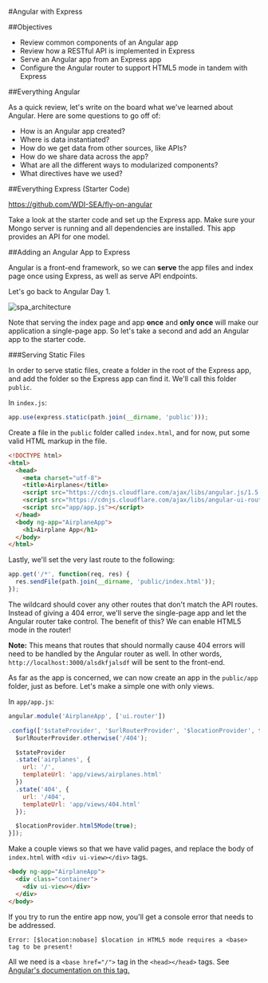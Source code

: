 #Angular with Express

##Objectives

* Review common components of an Angular app
* Review how a RESTful API is implemented in Express
* Serve an Angular app from an Express app
* Configure the Angular router to support HTML5 mode in tandem with Express

##Everything Angular

As a quick review, let's write on the board what we've learned about Angular. Here are some questions to go off of:

* How is an Angular app created?
* Where is data instantiated?
* How do we get data from other sources, like APIs?
* How do we share data across the app?
* What are all the different ways to modularized components?
* What directives have we used?

##Everything Express (Starter Code)

https://github.com/WDI-SEA/fly-on-angular

Take a look at the starter code and set up the Express app. Make sure your Mongo server is running and all dependencies are installed. This app provides an API for one model.

##Adding an Angular App to Express

Angular is a front-end framework, so we can **serve** the app files and index page once using Express, as well as serve API endpoints.

Let's go back to Angular Day 1.

![spa_architecture](https://cloud.githubusercontent.com/assets/25366/8970635/896c4cce-35ff-11e5-96b2-ef7e62784764.png)

Note that serving the index page and app **once** and **only once** will make our application a single-page app. So let's take a second and add an Angular app to the starter code.

###Serving Static Files

In order to serve static files, create a folder in the root of the Express app, and add the folder so the Express app can find it. We'll call this folder `public`.

In `index.js`:

```js
app.use(express.static(path.join(__dirname, 'public')));
```

Create a file in the `public` folder called `index.html`, and for now, put some valid HTML markup in the file.

```html
<!DOCTYPE html>
<html>
  <head>
    <meta charset="utf-8">
    <title>Airplanes</title>
    <script src="https://cdnjs.cloudflare.com/ajax/libs/angular.js/1.5.0/angular.js"></script>
    <script src="https://cdnjs.cloudflare.com/ajax/libs/angular-ui-router/0.2.18/angular-ui-router.js"></script>
    <script src="app/app.js"></script>
  </head>
  <body ng-app="AirplaneApp">
    <h1>Airplane App</h1>
  </body>
</html>
```

Lastly, we'll set the very last route to the following:

```js
app.get('/*', function(req, res) {
  res.sendFile(path.join(__dirname, 'public/index.html'));
});
```

The wildcard should cover any other routes that don't match the API routes. Instead of giving a 404 error, we'll serve the single-page app and let the Angular router take control. The benefit of this? We can enable HTML5 mode in the router!

**Note:** This means that routes that should normally cause 404 errors will need to be handled by the Angular router as well. In other words, `http://localhost:3000/alsdkfjalsdf` will be sent to the front-end.

As far as the app is concerned, we can now create an app in the `public/app` folder, just as before. Let's make a simple one with only views.

In `app/app.js`:

```js
angular.module('AirplaneApp', ['ui.router'])

.config(['$stateProvider', '$urlRouterProvider', '$locationProvider', function($stateProvider, $urlRouterProvider, $locationProvider) {
  $urlRouterProvider.otherwise('/404');

  $stateProvider
  .state('airplanes', {
    url: '/',
    templateUrl: 'app/views/airplanes.html'
  })
  .state('404', {
    url: '/404',
    templateUrl: 'app/views/404.html'
  });

  $locationProvider.html5Mode(true);
}]);
```

Make a couple views so that we have valid pages, and replace the body of `index.html` with `<div ui-view></div>` tags.

```html
<body ng-app="AirplaneApp">
  <div class="container">
    <div ui-view></div>
  </div>
</body>
```

If you try to run the entire app now, you'll get a console error that needs to be addressed.

```
Error: [$location:nobase] $location in HTML5 mode requires a <base> tag to be present!
```

All we need is a `<base href="/">` tag in the `<head></head>` tags. See [Angular's documentation on this tag.](https://docs.angularjs.org/error/$location/nobase)
